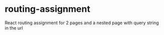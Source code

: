 # routing-assignment
React routing assignment for 2 pages and a nested page with query string in the url
